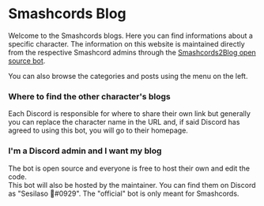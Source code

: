 # Smashcords Blog
Welcome to the Smashcords blogs. Here you can find informations about a specific character. The information on this website is maintained directly from the respective Smashcord admins through the [Smashcords2Blog open source bot](https://github.com/WolfenCLI/Smashcords2Blog).  

You can also browse the categories and posts using the menu on the left.

### Where to find the other character's blogs
Each Discord is responsible for where to share their own link but generally you can replace the character name in the URL and, if said Discord has agreed to using this bot, you will go to their homepage.

### I'm a Discord admin and I want my blog
The bot is open source and everyone is free to host their own and edit the code.  
This bot will also be hosted by the maintainer. You can find them on Discord as "Sesilaso 🐾#0929". The "official" bot is only meant for Smashcords.
